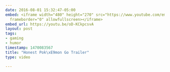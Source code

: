 ```yaml
---
date: 2016-08-01 15:32:47-05:00
embed: <iframe width="480" height="270" src="https://www.youtube.com/embed/oD-KCkpcsvA?feature=oembed"
  frameborder="0" allowfullscreen></iframe>
embed_url: https://youtu.be/oD-KCkpcsvA
layout: post
tags:
- gaming
- humor
timestamp: 1470083567
title: "Honest Pok\xE9mon Go Trailer"
type: video

---
```


